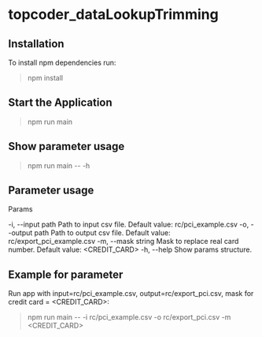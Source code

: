 # topcoder_dataLookupTrimming

## Installation

To install npm  dependencies run:

> npm install

## Start the Application

> npm run main

## Show parameter usage

> npm run main -- -h

## Parameter usage
Params

  -i, --input path    Path to input csv file. Default value: rc/pci_example.csv
  -o, --output path   Path to output csv file. Default value: rc/export_pci_example.csv
  -m, --mask string   Mask to replace real card number. Default value: <CREDIT_CARD>
  -h, --help          Show params structure.
  
  ## Example for parameter
  Run app with input=rc/pci_example.csv, output=rc/export_pci.csv, mask for credit card = <CREDIT_CARD>:
  > npm run main -- -i rc/pci_example.csv -o rc/export_pci.csv -m <CREDIT_CARD>
